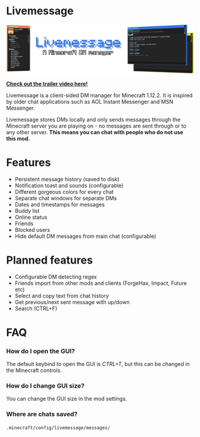 # Livemessage

[![banner](livemessage.png?raw=true)](https://www.youtube.com/watch?v=YlEzqEKURYY)

**[Check out the trailer video here!](https://www.youtube.com/watch?v=YlEzqEKURYY)**

Livemessage is a client-sided DM manager for Minecraft 1.12.2. It is inspired by older chat applications such as AOL Instant Messenger and MSN Messenger.

Livemessage stores DMs locally and only sends messages through the Minecraft server you are playing on - no messages are sent through or to any other server. **This means you can chat with people who do not use this mod.**

# Features
 - Persistent message history (saved to disk)
 - Notification toast and sounds (configurable)
 - Different gorgeous colors for every chat
 - Separate chat windows for separate DMs
 - Dates and timestamps for messages
 - Buddy list
 - Online status
 - Friends
 - Blocked users
 - Hide default DM messages from main chat (configurable)

# Planned features
 - Configurable DM detecting regex
 - Friends import from other mods and clients (ForgeHax, Impact, Future etc)
 - Select and copy text from chat history
 - Get previous/next sent message with up/down
 - Search (CTRL+F)

# FAQ
### How do I open the GUI?
The default keybind to open the GUI is *CTRL+T*, but this can be changed in the Minecraft controls.

### How do I change GUI size?
You can change the GUI size in the mod settings.

### Where are chats saved?
`.minecraft/config/livemessage/messages/`
